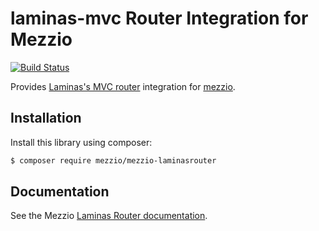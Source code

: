 # laminas-mvc Router Integration for Mezzio

[![Build Status](https://github.com/mezzio/mezzio-laminasrouter/actions/workflows/continuous-integration.yml/badge.svg)](https://github.com/mezzio/mezzio-laminasrouter/actions/workflows/continuous-integration.yml)

Provides [Laminas's MVC router](https://github.com/laminas/laminas-mvc)
integration for [mezzio](https://github.com/mezzio/mezzio).

## Installation

Install this library using composer:

```bash
$ composer require mezzio/mezzio-laminasrouter
```

## Documentation

See the Mezzio [Laminas Router documentation](https://docs.mezzio.dev/mezzio/features/router/laminas-router/).
